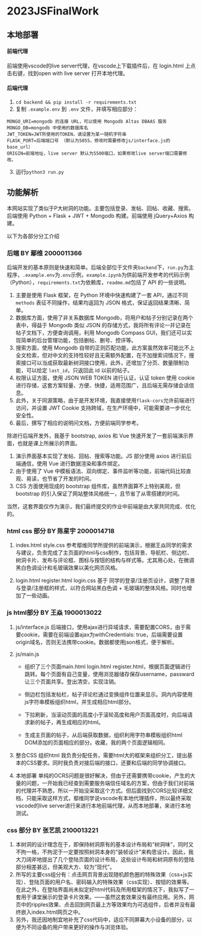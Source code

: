 # 2023JSFinalWork

## 本地部署

#### 前端代理

前端使用vscode的live server代理，在vscode上下载插件后，在 login.html 上点击右键，找到open with live server 打开本地代理。

#### 后端代理

1. `cd backend && pip install -r requirements.txt`
2. 复制 `.example.env` 到 `.env` 文件，并填写相应部分：

```
MONGO_URI=mongodb 的连接 URL，可以使用 Mongodb Altas DBAAS 服务
MONGO_DB=mongodb 中使用的数据库名
JWT_TOKEN=JWT所使用的TOKEN，请设置为某一随机字符串
FLASK_PORT=后端端口号 （默认为5055，修改时需要修改js/interface.js的base_url）
ORIGIN=前端地址，live server 默认为5500端口，如果修改live server端口需要修改。
```

3. 运行`python3 run.py`

## 功能解析

本网站实现了类似于P大树洞的功能。主要包括登录、发帖、回帖、收藏、搜索。后端使用 Python + Flask + JWT + Mongodb 构建。前端使用 jQuery+Axios 构建。

以下为各部分分工介绍

### 后端 BY 鄢维 2000011366

后端开发的基本原则是快速和简单。后端全部位于文件夹`backend`下，`run.py`为主程序，`.example.env`为`.env`示例，`example.ipynb`为供前端开发参考的代码示例（Python），`requirements.txt`为依赖库，`readme.md`包括了 API 的一些说明。

1. 主要是使用 Flask 框架，在 Python 环境中快速构建了一套 API，通过不同 `methods` 表征不同操作，结果均返回为 JSON 格式，保证返回结果清晰、简单。
2. 数据库方面，使用了非关系数据库 Mongodb，将用户和帖子分别记录在两个表中，得益于 Mongodb 类似 JSON 的存储方式，我将所有评论一并记录在帖子文档下，方便查询调用，利用 Mongodb Compass GUI，我们还可以实现简单的后台管理功能，包括删帖、删号、控评等。
3. 搜索方面，使用 Mongodb 自带的正则匹配功能，此方案虽然效率可能比不上全文检索，但对中文的支持性较好且无需额外配置，在不加搜索词情况下，搜索接口可以当成获取最新树洞接口使用，此外，还增加了分页、数量限制功能，可以给定 `last_id`，只返回此 id 以前的帖子。
4. 权限认证方面，使用 JSON WEB TOKEN 进行认证，认证 token 使用 cookie 进行存储，这套方案轻量、方便、快捷，适用范围广，且后端无需存储会话信息。
5. 此外，关于同源策略，由于是开发环境，我直接使用`flask-cors`允许前端进行访问，并设置 JWT Cookie 支持跨域，在生产环境中，可能需要进一步优化安全性。
6. 最后，撰写了相应的说明问文档，方便前端同学参考。

除进行后端开发外，我基于 bootstrap, axios 和 Vue 快速开发了一套前端演示界面，也就是课上所展示的界面。

1. 演示界面基本实现了发帖、回帖、搜索等功能。JS 部分使用 axios 进行前后端通信，使用 Vue 进行数据渲染和事件绑定。
2. 由于使用了 Vue 中模板语法、双向绑定、事件监听等功能，前端代码比较直观、易读，也节省了开发的时间。
3. CSS 方面使用现成的 bootstrap 组件库，虽然界面算不上特别美观，但 bootstrap 的引入保证了网站整体风格统一，且节省了从零搭建的时间。

当然，这套界面仅作为演示，我们最终提交的作业中前端是由大家共同完成、优化的。



### html css 部分 BY 陈星宇 2000014718

1. index.html style.css
   参考鄢维同学所提供的前端演示，根据王焱同学的需求与建议，负责完成了主页面的html与css制作，包括背景、导航栏、侧边栏、树洞卡片、发布与评论框、图标与按钮的结构与样式等。尤其用心处，在微调黑白色调设计和毛玻璃效果以美化网页风格。

2. login.html register.html login.css
   基于 同学的登录/注册页设计，调整了背景与登录/注册框的样式，以符合网站黑白色调 + 毛玻璃的整体风格。同时也增加了一些动画。

### js html部分 BY 王焱 1900013022

1. js/interface.js  后端接口，使用ajax进行异域请求，需要配置CORS，由于需要cookie，需要在前端设置ajax为withCredentials: true，后端需要设置origin域名，否则无法携带cookie。数据都使用json格式，便于解析。

2. js/main.js

   +  组织了三个页面main.html login.html register.html，根据页面逻辑进行跳转。每个页面有自己变量，使用浏览器储存保存username，passward让三个页面共享。登出清空，实现注销。

   + 侧边栏包括发帖栏，帖子评论栏通过变换组件位置来显示。洞内内容使用js字符串模板组织html，并生成相应html部分。

   +  下拉刷新，当滚动页面的高度小于滚轮高度和用户页面高度时，向后端请求新的帖子，再生成相应的html。
   
   +  生成主页面的帖子，从后端获取数据，组织利用字符串模板组织html DOM添加的页面相应的部分。收藏，我的两个页面逻辑相同。
3. 整合CSS 组织html
   我负责分配任务，需要html大的框架来组织分工，提出基本的CSS要求。同时我负责对接后端的接口，还要和后端的同学协调接口。
4. 本地部署
    单纯的OCRS问题是很好解决，但由于还需要携带cookie，产生的大量的问题，一开始我已经查到需要服务端信任域名的方案，但由于我们对前端的代理并不熟悉，所以一开始没采取这个方式。但后面找到CORS比较详细文档，只能采取这样方式，鄢维同学说vscode有本地代理插件，所以最终采取vscode的live server进行来进行本地前端代理，从而本地部署，来进行本地测试。

### css 部分 BY 张艺凯 2100013221

1. 本树洞的设计理念在于，即保持树洞原有的基本设计布局和“树洞味”，同时又不拘一格，不拘泥于一定要按照树洞本身的“装帧设计”来构思设计。因此，我大刀阔斧地提出了几个登陆页面的设计布局，这些设计布局和树洞原有的登陆部分相差甚远，但美观大方、较为“现代”。
2. 所写的主要css组分有：点击网页背景出现随机颜色圈的特殊效果（css+js实现）、登陆页面的用户名、密码输入的特殊效果（css实现）、按钮的效果等。在此之外，在登陆界面尚未拟定好html代码及所用框架的情况下，我拟写了一套用于课堂展示的登录卡片效果。——虽然这套效果没有最终应用。另外，网页中的ripples效果、点击回到网页最上方等效果均为可选组件，后者并没有最终嵌入index.html网页之中。
3. 另外，我还因地制宜地补充了css代码中，适应不同屏幕大小设备的部分，以便为不同设备的用户带来更好的操作与浏览体验。

